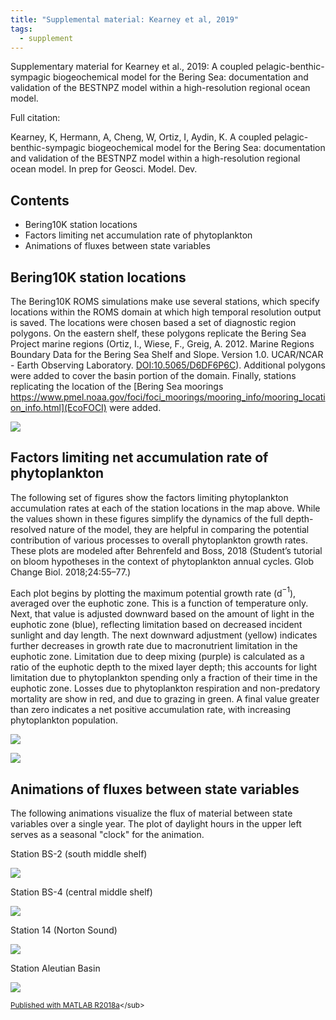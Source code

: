 ```yaml
---
title: "Supplemental material: Kearney et al, 2019"
tags:
  - supplement
---
```



Supplementary material for Kearney et al., 2019: A coupled pelagic-benthic-sympagic biogeochemical model for the Bering Sea: documentation and validation of the BESTNPZ model within a high-resolution regional ocean model.


Full citation:


Kearney, K, Hermann, A, Cheng, W, Ortiz, I, Aydin, K. A coupled pelagic-benthic-sympagic biogeochemical model for the Bering Sea: documentation and validation of the BESTNPZ model within a high-resolution regional ocean model. In prep for Geosci. Model. Dev.



## Contents

            
- Bering10K station locations        
- Factors limiting net accumulation rate of phytoplankton        
- Animations of fluxes between state variables

## Bering10K station locations


The Bering10K ROMS simulations make use several stations, which specify locations within the ROMS domain at which high temporal resolution output is saved.  The locations were chosen based a set of diagnostic region polygons.  On the eastern shelf, these polygons replicate the Bering Sea Project marine regions (Ortiz, I., Wiese, F., Greig, A. 2012. Marine Regions Boundary Data for the Bering Sea Shelf and Slope. Version 1.0. UCAR/NCAR - Earth Observing Laboratory. [DOI:10.5065/D6DF6P6C](https://doi.org/10.5065/D6DF6P6C)).  Additional polygons were added to cover the  basin portion of the domain.  Finally, stations  replicating the location of the [Bering Sea moorings https://www.pmel.noaa.gov/foci/foci_moorings/mooring_info/mooring_location_info.html](EcoFOCI) were added.


![](../assets/images/gmdval_supplement_01.png)


## Factors limiting net accumulation rate of phytoplankton


The following set of figures show the factors limiting phytoplankton accumulation rates at each of the station locations in the map above. While the values shown in these figures simplify the dynamics of the full depth-resolved nature of the model, they are helpful in comparing the potential contribution of various processes to overall phytoplankton growth rates.  These plots are modeled after Behrenfeld and Boss, 2018 (Student&#8217;s tutorial on bloom hypotheses in the context of phytoplankton annual cycles. &#65279;Glob Change Biol. 2018;24:55&#8211;77.)


Each plot begins by plotting the maximum potential growth rate (d$^{-1}$), averaged over the euphotic zone.  This is a function of temperature only. Next, that value is adjusted downward based on the amount of light in the euphotic zone (blue), reflecting limitation based on decreased incident sunlight and day length.  The next downward adjustment (yellow) indicates further decreases in growth rate due to macronutrient limitation in the euphotic zone.  Limitation due to deep mixing (purple) is calculated as a ratio of the euphotic depth to the mixed layer depth; this accounts for light limitation due to phytoplankton spending only a fraction of their time in the euphotic zone.  Losses due to phytoplankton respiration and non-predatory mortality are show in red, and due to grazing in green.  A final value greater than zero indicates a net positive accumulation rate, with increasing phytoplankton population.


![](../assets/images/gmdval_supplement_02.png)

![](../assets/images/gmdval_supplement_03.png)


## Animations of fluxes between state variables


The following animations visualize the flux of material between state variables over a single year.  The plot of daylight hours in the upper left serves as a seasonal "clock" for the animation.


Station BS-2 (south middle shelf)



![](../assets/images/fluxes_sta02_SouthMiddleShelf.gif)



Station BS-4 (central middle shelf)



![](../assets/images/fluxes_sta04_CentralMiddleShelf.gif)



Station 14 (Norton Sound)



![](../assets/images/fluxes_sta22_NortonSound.gif)



Station Aleutian Basin



![](../assets/images/fluxes_sta31_AleutianBasin.gif)




<sub>[Published with MATLAB R2018a]("http://www.mathworks.com/products/matlab/")</sub>